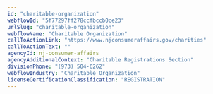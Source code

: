 ```yaml
---
id: "charitable-organization"
webflowId: "5f77297ff278ccfbccb0ce23"
urlSlug: "charitable-organization"
webflowName: "Charitable Organization"
callToActionLink: "https://www.njconsumeraffairs.gov/charities"
callToActionText: ""
agencyId: nj-consumer-affairs
agencyAdditionalContext: "Charitable Registrations Section"
divisionPhone: "(973) 504-6262"
webflowIndustry: "Charitable Organization"
licenseCertificationClassification: "REGISTRATION"
---
```

